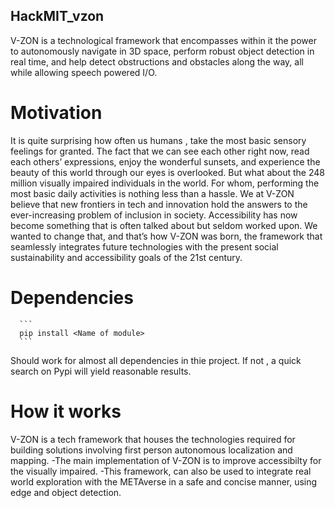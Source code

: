 ## HackMIT_vzon

   V-ZON is a technological framework that encompasses within it the power to autonomously navigate in 3D space, perform robust object detection in real time, and help      detect obstructions and obstacles along the way, all while allowing speech powered I/O.



  # Motivation
  
  It is quite surprising how often us humans , take the most basic sensory feelings for granted. The fact that we can see each other right now, read each others’           expressions, enjoy the wonderful sunsets, and experience the beauty of this world through our eyes is overlooked.
  But what about the 248 million visually impaired individuals in the world. For whom, performing the most basic daily activities is nothing less than a hassle. 
  We at V-ZON believe that new frontiers in tech and innovation hold the answers to the ever-increasing problem of inclusion in society. Accessibility has now become       something that is often talked about but seldom worked upon. 
  We wanted to change that, and that’s how V-ZON was born, the framework that seamlessly integrates future technologies with the present social sustainability and         accessibility goals of the 21st century.
      
  # Dependencies
      
      ```
      pip install <Name of module>
      ```
   Should work for almost all dependencies in thie project. If not , a quick search on Pypi will yield reasonable results.
      
  # How it works
    
   V-ZON is a tech framework that houses the technologies required for building solutions involving first person autonomous localization and mapping.
    -The main implementation of V-ZON is to improve accessibilty for the visually impaired.
    -This framework, can also be used to integrate real world exploration with the METAverse in a safe and concise manner, using edge and object detection. 
      
